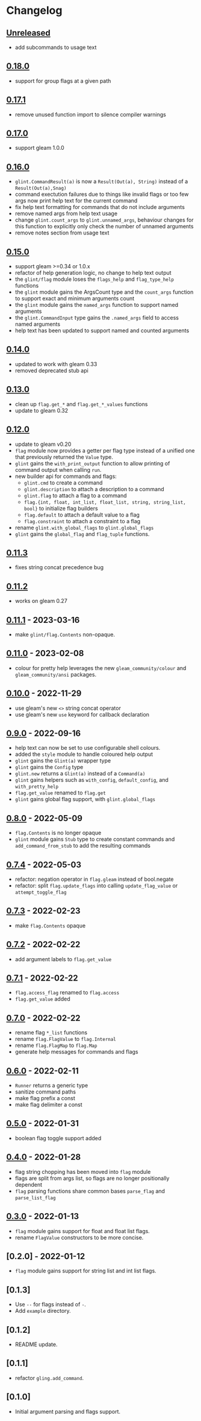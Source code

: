 # Changelog

## [Unreleased](https://github.com/TanklesXL/glint/compare/v0.18.0...HEAD)

- add subcommands to usage text

## [0.18.0](https://github.com/TanklesXL/glint/compare/v0.17.1...v0.18.0)

- support for group flags at a given path

## [0.17.1](https://github.com/TanklesXL/glint/compare/v0.17.0...v0.17.1)

- remove unused function import to silence compiler warnings

## [0.17.0](https://github.com/TanklesXL/glint/compare/v0.16.0...v0.17.0)

- support gleam 1.0.0

## [0.16.0](https://github.com/TanklesXL/glint/compare/v0.15.0...v0.16.0)

- `glint.CommandResult(a)` is now a `Result(Out(a), String)` instead of a `Result(Out(a),Snag)`
- command exectution failures due to things like invalid flags or too few args now print help text for the current command
- fix help text formatting for commands that do not include arguments
- remove named args from help text usage
- change `glint.count_args` to `glint.unnamed_args`, behaviour changes for this function to explicitly only check the number of unnamed arguments
- remove notes section from usage text

## [0.15.0](https://github.com/TanklesXL/glint/compare/v0.14.0...v0.15.0)

- support gleam >=0.34 or 1.0.x
- refactor of help generation logic, no change to help text output
- the `glint/flag` module loses the `flags_help` and `flag_type_help` functions
- the `glint` module gains the ArgsCount type and the `count_args` function to support exact and minimum arguments count
- the `glint` module gains the `named_args` function to support named arguments
- the `glint.CommandInput` type gains the `.named_args` field to access named arguments
- help text has been updated to support named and counted arguments

## [0.14.0](https://github.com/TanklesXL/glint/compare/v0.13.0...v0.14.0)

- updated to work with gleam 0.33
- removed deprecated stub api

## [0.13.0](https://github.com/TanklesXL/glint/compare/v0.12.0...v0.13.0)

- clean up `flag.get_*` and `flag.get_*_values` functions
- update to gleam 0.32

## [0.12.0](https://github.com/TanklesXL/glint/compare/v0.11.3...v0.12.0)

- update to gleam v0.20
- `flag` module now provides a getter per flag type instead of a unified one that previously returned the `Value` type.
- `glint` gains the `with_print_output` function to allow printing of command output when calling `run`.
- new builder api for commands and flags:
  - `glint.cmd` to create a command
  - `glint.description` to attach a description to a command
  - `glint.flag` to attach a flag to a command
  - `flag.{int, float, int_list, float_list, string, string_list, bool}` to initialize flag builders
  - `flag.default` to attach a default value to a flag
  - `flag.constraint` to attach a constraint to a flag
- rename `glint.with_global_flags` to `glint.global_flags`
- `glint` gains the `global_flag` and `flag_tuple` functions.

## [0.11.3](https://github.com/TanklesXL/glint/compare/v0.11.2...v0.11.3)

- fixes string concat precedence bug

## [0.11.2](https://github.com/TanklesXL/glint/compare/v0.11.1...v0.11.2)

- works on gleam 0.27

## [0.11.1](https://github.com/TanklesXL/glint/compare/v0.11.0...v0.11.1) - 2023-03-16

- make `glint/flag.Contents` non-opaque.

## [0.11.0](https://github.com/TanklesXL/glint/compare/v0.10.0...v0.11.0) - 2023-02-08

- colour for pretty help leverages the new `gleam_community/colour` and `gleam_community/ansi` packages.

## [0.10.0](https://github.com/TanklesXL/glint/compare/v0.9.0...v0.10.0) - 2022-11-29

- use gleam's new `<>` string concat operator
- use gleam's new `use` keyword for callback declaration

## [0.9.0](https://github.com/TanklesXL/glint/compare/v0.8.0...v0.9.0) - 2022-09-16

- help text can now be set to use configurable shell colours.
- added the `style` module to handle coloured help output
- `glint` gains the `Glint(a)` wrapper type
- `glint` gains the `Config` type
- `glint.new` returns a `Glint(a)` instead of a `Command(a)`
- `glint` gains helpers such as `with_config`, `default_config`, and `with_pretty_help`
- `flag.get_value` renamed to `flag.get`
- `glint` gains global flag support, with `glint.global_flags`

## [0.8.0](https://github.com/TanklesXL/glint/compare/v0.7.4...v0.8.0) - 2022-05-09

- `flag.Contents` is no longer opaque
- `glint` module gains `Stub` type to create constant commands and `add_command_from_stub` to add the resulting commands

## [0.7.4](https://github.com/TanklesXL/glint/compare/v0.7.3...v0.7.4) - 2022-05-03

- refactor: negation operator in `flag.gleam` instead of bool.negate
- refactor: split `flag.update_flags` into calling `update_flag_value` or `attempt_toggle_flag`

## [0.7.3](https://github.com/TanklesXL/glint/compare/v0.7.2...v0.7.3) - 2022-02-23

- make `flag.Contents` opaque

## [0.7.2](https://github.com/TanklesXL/glint/compare/v0.7.1...v0.7.2) - 2022-02-22

- add argument labels to `flag.get_value`

## [0.7.1](https://github.com/TanklesXL/glint/compare/v0.7.0...v0.7.1) - 2022-02-22

- `flag.access_flag` renamed to `flag.access`
- `flag.get_value` added

## [0.7.0](https://github.com/TanklesXL/glint/compare/v0.6.0...v0.7.0) - 2022-02-22

- rename flag `*_list` functions
- rename `flag.FlagValue` to `flag.Internal`
- rename `flag.FlagMap` to `flag.Map`
- generate help messages for commands and flags

## [0.6.0](https://github.com/TanklesXL/glint/compare/v0.5.0...v0.6.0) - 2022-02-11

- `Runner` returns a generic type
- sanitize command paths
- make flag prefix a const
- make flag delimiter a const

## [0.5.0](https://github.com/TanklesXL/glint/compare/v0.4.0...v0.5.0) - 2022-01-31

- boolean flag toggle support added

## [0.4.0](https://github.com/TanklesXL/glint/compare/v0.3.0...v0.4.0) - 2022-01-28

- flag string chopping has been moved into `flag` module
- flags are split from args list, so flags are no longer positionally dependent
- `flag` parsing functions share common bases `parse_flag` and `parse_list_flag`

## [0.3.0](https://github.com/TanklesXL/glint/compare/v0.2.0...v0.3.0) - 2022-01-13

- `flag` module gains support for float and float list flags.
- rename `FlagValue` constructors to be more concise.

## [0.2.0] - 2022-01-12

- `flag` module gains support for string list and int list flags.

## [0.1.3]

- Use `--` for flags instead of `-`.
- Add `example` directory.

## [0.1.2]

- README update.

## [0.1.1]

- refactor `gling.add_command`.

## [0.1.0]

- Initial argument parsing and flags support.
